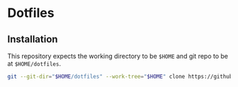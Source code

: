 # Dotfiles

## Installation

This repository expects the working directory to be `$HOME` and git repo to be
at `$HOME/dotfiles`.

```bash
git --git-dir="$HOME/dotfiles" --work-tree="$HOME" clone https://github.com/lambda-larry/dotfiles.git
```
